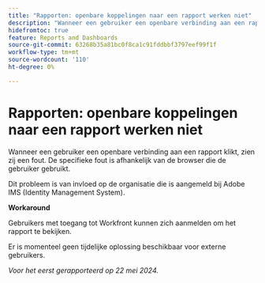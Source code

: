 ```yaml
---
title: "Rapporten: openbare koppelingen naar een rapport werken niet"
description: "Wanneer een gebruiker een openbare verbinding aan een rapport klikt, zien zij een fout. De specifieke fout is afhankelijk van de browser die de gebruiker gebruikt. "
hidefromtoc: true
feature: Reports and Dashboards
source-git-commit: 63268b35a81bc0f8ca1c91fddbbf3797eef99f1f
workflow-type: tm+mt
source-wordcount: '110'
ht-degree: 0%

---
```



# Rapporten: openbare koppelingen naar een rapport werken niet

Wanneer een gebruiker een openbare verbinding aan een rapport klikt, zien zij een fout. De specifieke fout is afhankelijk van de browser die de gebruiker gebruikt.

Dit probleem is van invloed op de organisatie die is aangemeld bij Adobe IMS (Identity Management System).

**Workaround**

Gebruikers met toegang tot Workfront kunnen zich aanmelden om het rapport te bekijken.

Er is momenteel geen tijdelijke oplossing beschikbaar voor externe gebruikers.

_Voor het eerst gerapporteerd op 22 mei 2024._
